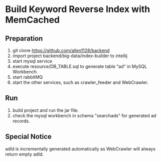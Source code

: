 Build Keyword Reverse Index with MemCached
===========================================

Preparation
------------

1. git clone https://github.com/allen1128/backend
2. import project backend/big-data/index-builder to intellij
3. start mysql service
4. execute resource/DB_TABLE.sql to generate table "ad" in MySQL Workbench.
5. start rabbitMQ
6. start the other services, such as crawler_feeder and WebCrawler.


Run
----
1. build project and run the jar file.
2. check the mysql workbench in schema "searchads" for generated ad records.


Special Notice
--------------
adId is incrementally generated automatically as WebCrawler will always return empty adId.
